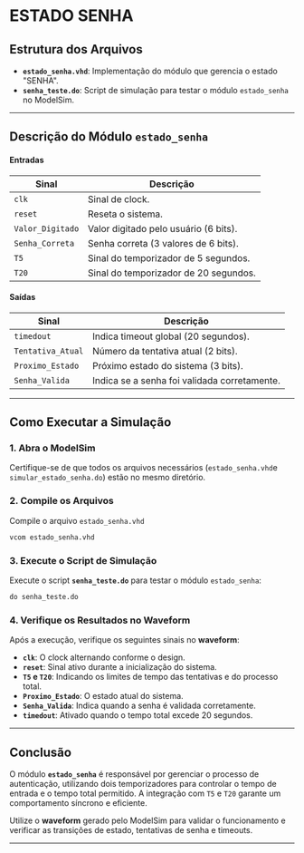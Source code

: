 # ESTADO  SENHA

## Estrutura dos Arquivos

- **`estado_senha.vhd`**: Implementação do módulo que gerencia o estado "SENHA".
- **`senha_teste.do`**: Script de simulação para testar o módulo `estado_senha` no ModelSim.

---

## Descrição do Módulo `estado_senha`
#### Entradas

| Sinal            | Descrição                                   |
|-------------------|--------------------------------------------|
| `clk`            | Sinal de clock.                           |
| `reset`          | Reseta o sistema.                         |
| `Valor_Digitado` | Valor digitado pelo usuário (6 bits).      |
| `Senha_Correta`  | Senha correta (3 valores de 6 bits).       |
| `T5`             | Sinal do temporizador de 5 segundos.      |
| `T20`            | Sinal do temporizador de 20 segundos.     |

#### Saídas

| Sinal            | Descrição                                   |
|-------------------|--------------------------------------------|
| `timedout`       | Indica timeout global (20 segundos).       |
| `Tentativa_Atual`| Número da tentativa atual (2 bits).        |
| `Proximo_Estado` | Próximo estado do sistema (3 bits).        |
| `Senha_Valida`   | Indica se a senha foi validada corretamente.|

---

## Como Executar a Simulação

### 1. Abra o ModelSim

Certifique-se de que todos os arquivos necessários (`estado_senha.vhd`e `simular_estado_senha.do`) estão no mesmo diretório.

### 2. Compile os Arquivos

Compile o arquivo `estado_senha.vhd`

```tcl
vcom estado_senha.vhd      
```

### 3. Execute o Script de Simulação

Execute o script **`senha_teste.do`** para testar o módulo `estado_senha`:

```tcl
do senha_teste.do
```

### 4. Verifique os Resultados no Waveform

Após a execução, verifique os seguintes sinais no **waveform**:

- **`clk`**: O clock alternando conforme o design.
- **`reset`**: Sinal ativo durante a inicialização do sistema.
- **`T5` e `T20`**: Indicando os limites de tempo das tentativas e do processo total.
- **`Proximo_Estado`**: O estado atual do sistema.
- **`Senha_Valida`**: Indica quando a senha é validada corretamente.
- **`timedout`**: Ativado quando o tempo total excede 20 segundos.
---
## Conclusão

O módulo **`estado_senha`** é responsável por gerenciar o processo de autenticação, utilizando dois temporizadores para controlar o tempo de entrada e o tempo total permitido. A integração com `T5` e `T20` garante um comportamento síncrono e eficiente. 

Utilize o **waveform** gerado pelo ModelSim para validar o funcionamento e verificar as transições de estado, tentativas de senha e timeouts.

---

